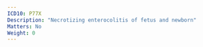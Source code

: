 ```yaml
---
ICD10: P77X
Description: "Necrotizing enterocolitis of fetus and newborn"
Matters: No
Weight: 0
---
```


